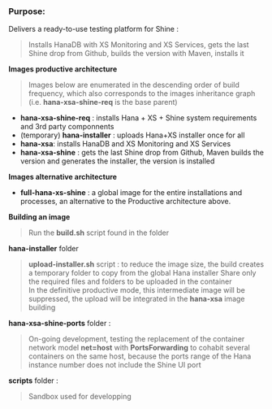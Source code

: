 ### Purpose:
Delivers a ready-to-use testing platform for Shine :  
> Installs HanaDB with XS Monitoring and XS Services, gets the last Shine drop from Github, builds the version with Maven, installs it

**Images productive architecture**  
> Images below are enumerated in the descending order of build frequency, which also  corresponds to the images inheritance graph (i.e. **hana-xsa-shine-req** is the base parent)  

- **hana-xsa-shine-req** : installs Hana + XS + Shine system requirements and 3rd party componnents
- (temporary) **hana-installer** : uploads Hana+XS installer once for all
- **hana-xsa**: installs HanaDB and XS Monitoring and XS Services
- **hana-xsa-shine** : gets the last Shine drop from Github, Maven builds the version and generates the installer, the version is installed

**Images alternative architecture**  
- **full-hana-xs-shine** : a global image for the entire installations and processes, an alternative to the Productive architecture above.

**Building an image**  
> Run the **build.sh** script found in the folder  

**hana-installer** folder  
> **upload-installer.sh** script : to reduce the image size, the build creates a temporary folder to copy from the global Hana installer Share only the required files and folders to be uploaded in the container  
> In the definitive productive mode, this intermediate image will be suppressed, the upload will be integrated in the **hana-xsa** image building  

**hana-xsa-shine-ports** folder :  
> On-going development, testing the replacement of the container network model **net=host** with **PortsForwarding** to cohabit several containers on the same host, because the ports range of the Hana instance number does not include the Shine UI port  

**scripts** folder :  
> Sandbox used  for developping  
